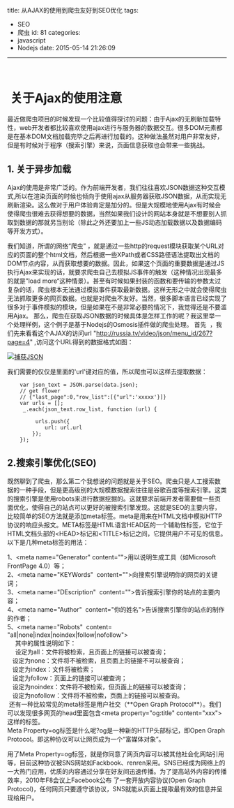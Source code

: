 title: 从AJAX的使用到爬虫友好到SEO优化
tags:
  - SEO
  - 爬虫
id: 81
categories:
  - javascript
  - Nodejs
date: 2015-05-14 21:26:09
---

&nbsp;

#  关于Ajax的使用注意

最近做爬虫项目的时候发现一个比较值得探讨的问题：由于Ajax的无刷新加载特性，web开发者都比较喜欢使用ajax进行与服务器的数据交互。很多DOM元素都是在基本DOM文档加载完毕之后再进行加载的。这种做法虽然对用户非常友好，但是有时候对于程序（搜索引擎）来说，页面信息获取也会带来一些挑战。

## 1.  关于异步加载
Ajax的使用是非常广泛的。作为前端开发者，我们往往喜欢JSON数据这种交互模式,所以在渲染页面的时候也倾向于使用ajax从服务器获取JSON数据，从而实现无刷新渲染。这么做对于用户体验肯定是加分的。但是大规模地使用Ajax有时候会使得爬虫很难去获得想要的数据，当然如果我们设计的网站本身就是不想要别人抓取到数据的那就另当别论（除此之外还要加上一些JS动态加载数据以及数据编码等开发方式）。

我们知道，所谓的网络“爬虫” ，就是通过一些http的request模块获取某个URL对应的页面的整个html文档，然后根据一些XPath或者CSS路径语法提取出文档的DOM节点内容，从而获取想要的数据。因此，如果这个页面的重要数据是通过JS执行Ajax来实现的话，就要求爬虫自己去模拟JS事件的触发（这种情况出现最多的就是”load more“这种情景）。甚至有时候如果封装的函数和要传输的参数太过复杂的话，爬虫根本无法通过模拟事件获取最新数据。这样无形之中就会使得爬虫无法抓取更多的网页数据。也就是对爬虫不友好。当然，很多脚本语言已经实现了很多对于事件模拟的模块，但是如果在不是非常必要的情况下，我觉得还是不要滥用Ajax。 那么，爬虫在获取JSON数据的时候具体是怎样工作的呢？我这里举一个处理样例，这个例子是基于Nodejs的Osmosis插件做的爬虫处理。
首先  ，我们先来看看这个AJAX的访问url "http://russia.tv/video/json/menu_id/267?page=4" ,访问这个URL得到的数据格式如图：

[![](http://bloghugzh-wordpress.stor.sinaapp.com/uploads/2015/05/捕获-300x89.jpg "捕获JSON")](http://bloghugzh-wordpress.stor.sinaapp.com/uploads/2015/05/捕获.jpg)

我们需要的仅仅是里面的'url'键对应的值，所以爬虫可以这样去提取数据：
```{bash}
    var json_text = JSON.parse(data.json);
    // get flower
    // {"last_page":0,"row_list":[{"url":'xxxxx'}]}
    var urls = [];
     _.each(json_text.row_list, function (url) {

         urls.push({
            url: url.url
        });
    });

```
## 2.搜索引擎优化(SEO)

既然聊到了爬虫，那么第二个我想说的问题就是关于SEO。爬虫只是人工搜索数据的一种手段，但是更高级别的大规模数据搜索往往是谷歌百度等搜索引擎。这类的搜索引擎是使用robots来进行数据挖掘的。这就要求前端开发者需要做一些页面优化，使得自己的站点可以更好的被搜索引擎发现。这就是SEO的主要内容，比较简单的SEO方法就是添加meta标签。meta是用来在HTML文档中模拟HTTP协议的响应头报文。META标签是HTML语言HEAD区的一个辅助性标签，它位于HTML文档头部的&lt;HEAD&gt;标记和&lt;TITLE&gt;标记之间，它提供用户不可见的信息。以下是几种meta标签的用法：
<div align="left">1、&lt;meta name="Generator" content=""&gt;用以说明生成工具（如Microsoft FrontPage 4.0）等；</div>
<div align="left">2、&lt;meta name="KEYWords"  content=""&gt;向搜索引擎说明你的网页的关键词；</div>
<div align="left">3、&lt;meta name="DEscription"  content=""&gt;告诉搜索引擎你的站点的主要内容；</div>
<div align="left">4、&lt;meta name="Author"  content="你的姓名"&gt;告诉搜索引擎你的站点的制作的作者；</div>
<div align="left">5、&lt;meta name="Robots"  content= "all|none|index|noindex|follow|nofollow"&gt;</div>
<div align="left">　 其中的属性说明如下：</div>
<div align="left">　 设定为all：文件将被检索，且页面上的链接可以被查询；</div>
<div align="left">   设定为none：文件将不被检索，且页面上的链接不可以被查询；</div>
<div align="left">   设定为index：文件将被检索；</div>
<div align="left">   设定为follow：页面上的链接可以被查询；</div>
<div align="left">   设定为noindex：文件将不被检索，但页面上的链接可以被查询；</div>
<div align="left">   设定为nofollow：文件将不被检索，页面上的链接可以被查询。</div>
<div align="left"> 还有一种比较常见的meta标签是用户社交（**Open Graph Protocol**）。我们可以发现很多网页的head里面包含&lt;meta property="og:title" content="xxx"&gt;这样的标签。</div>
<div align="left">Meta Property=og标签是什么呢?og是一种新的HTTP头部标记，即Open Graph Protocol。即这种协议可以让网页成为一个“富媒体对象”。</div>

用了Meta Property=og标签，就是你同意了网页内容可以被其他社会化网站引用等，目前这种协议被SNS网站如Fackbook、renren采用。SNS已经成为网络上的一大热门应用，优质的内容通过分享在好友间迅速传播。为了提高站外内容的传播效率，2010年F8会议上Facebook公布 了一套开放内容协议(Open Graph Protocol)，任何网页只要遵守该协议，SNS就能从页面上提取最有效的信息并呈现给用户。
